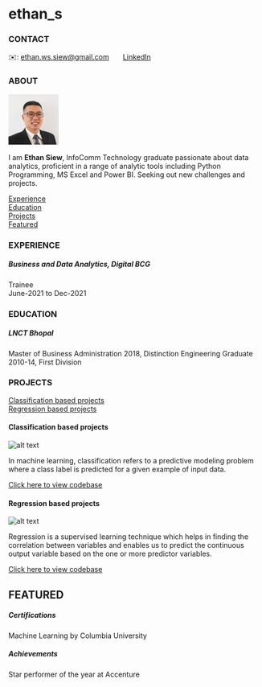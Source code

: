 # ethan_s

<!-- CONTACT Section Starts -->
### CONTACT

<!-- Add your details -->
✉️: ethan.ws.siew@gmail.com 
&nbsp;&nbsp;&nbsp;&nbsp;&nbsp; [LinkedIn](https://www.linkedin.com/in/ethan-siew-a5108a125/) 
<!-- CONTACT Section Ends -->

<!-- ABOUT Section Starts -->
### ABOUT
<!-- Add link to your picture -->

![alt text](https://raw.githubusercontent.com/ethansoon/ethan_s/main/images/20210811%20linkedin.jpg)

<!-- Add your details -->

I am __Ethan Siew__, InfoComm Technology graduate passionate about data analytics, proficient in a range of analytic tools including Python Programming, MS Excel and Power BI. Seeking out new challenges and projects.


<!-- Add link to the sections -->
[Experience](#experience) <br>
[Education](#education) <br>
[Projects](#projects) <br>
[Featured](#featured) <br> 

<!-- ABOUT Section Ends -->

<!-- EXPERIENCE Section Starts -->
### EXPERIENCE
<!-- Add your details -->
##### Business and Data Analytics, Digital BCG
Trainee<br>
June-2021 to Dec-2021

<!-- EXPERIENCE Section Ends -->

<!-- EDUCATION Section Starts -->
### EDUCATION
<!-- Add your details -->
##### LNCT Bhopal
Master of Business Administration 2018, Distinction
Engineering Graduate 2010-14, First Division

<!-- EDUCATION Section Ends -->

<!-- PROJECTS Section Starts -->
### PROJECTS
<!-- Add your details -->

[Classification based projects](#classification-based-projects) <br>
[Regression based projects](#regression-based-projects) <br>

<!-- Add your details -->

#### Classification based projects
![alt text](https://raw.githubusercontent.com/krvishwesh54/Kumar-Vishwesh/main/images/Classification.png)

In machine learning, classification refers to a predictive modeling problem where a class label is predicted for a given example of input data.

[Click here to view codebase](https://github.com/krvishwesh54/DataScience_DeepLearning_MachineLearning/tree/master/Classification)

#### Regression based projects
![alt text](https://raw.githubusercontent.com/krvishwesh54/Kumar-Vishwesh/main/images/Regression.jpg)

Regression is a supervised learning technique which helps in finding the correlation between variables and enables us to predict the continuous output variable based on the one or more predictor variables.

[Click here to view codebase](https://github.com/krvishwesh54/DataScience_DeepLearning_MachineLearning/tree/master/Regression)

<!-- PROJECTS Section Ends -->

<!-- FEATURED Section Starts -->
## FEATURED
<!-- Add your details -->
##### Certifications
Machine Learning by Columbia University

##### Achievements
Star performer of the year at Accenture
<!-- FEATURED Section Ends -->
